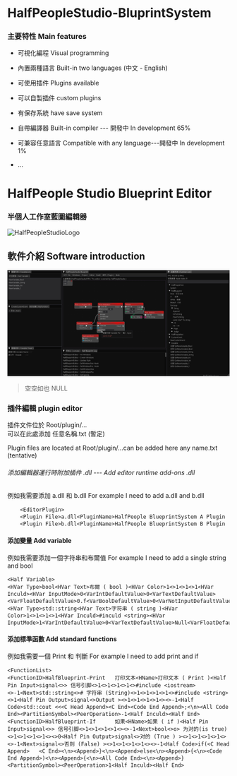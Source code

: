 # HalfPeopleStudio-BluprintSystem
### 主要特性  Main features

- 可視化編程            Visual programming
- 內置兩種語言          Built-in two languages (中文 - English)
- 可使用插件             Plugins available
- 可以自製插件          custom plugins
- 有保存系統            have save system

- 自帶編譯器             Built-in compiler  --- 開發中 In development 65%
- 可兼容任意語言      Compatible with any language---開發中 In development 1%
- ... 

# HalfPeople Studio Blueprint Editor
### 半個人工作室藍圖編輯器

![HalfPeopleStudioLogo](mf_file/aaaat.png)


## 軟件介紹  Software introduction
![Blueprint Image](mf_file/Blueprintn.png)
>空空如也
>NULL

### 插件編輯 plugin editor

插件文件位於  Root/plugin/...  
可以在此處添加 任意名稱.txt (暫定)

Plugin files are located at Root/plugin/...can
be added here  any name.txt (tentative)

###### 添加編輯器運行時附加插件 .dll     --- Add editor runtime add-ons .dll
例如我需要添加 a.dll 和 b.dll
For example I need to add a.dll and b.dll
```
    <EditorPlugin>
    <Plugin File>a.dll<PluginName>HalfPeople BlueprintSystem A Plugin
    <Plugin File>b.dll<PluginName>HalfPeople BlueprintSystem B Plugin
```
#### 添加變量 Add variable
例如我需要添加一個字符串和布爾值
For example I need to add a single string and bool
```
<Half Variable>
<HVar Type>bool<HVar Text>布爾 ( bool )<HVar Color>1<>1<>1<>1<HVar Inculd><HVar InputMode>0<VarIntDefaultValue>0<VarTextDefaultValue><VarFloatDefaultValue>0.f<VarBoolDefaultValue>0<VarNotInputDefaultValue>
<HVar Type>std::string<HVar Text>字符串 ( string )<HVar Color>1<>1<>1<>1<HVar Inculd>#inculd <string><HVar InputMode>1<VarIntDefaultValue>0<VarTextDefaultValue>Null<VarFloatDefaultValue>0.f<VarBoolDefaultValue>0<VarNotInputDefaultValue>
```

#### 添加標準函數 Add standard functions
例如我需要一個 Print 和 判斷
For example I need to add print and if
```
<FunctionList>
<FunctionID>HalfBlueprint-Print   打印文本<HName>打印文本 ( Print )<Half Pin Input>signal<>> 信号引脚<>1<>1<>1<>1<>#include <iostream><>-1<Next>std::string<># 字符串 (String)<>1<>1<>1<>1<>#include <string><>1<Half Pin Output>signal<>Output ><>1<>1<>1<>1<><>-1<Half Code>std::cout <<<C Head Append><C End><Code End Append>;<\n><All Code End><PartitionSymbol><PeerOperation>-1<Half Inculd><Half End>
<FunctionID>HalfBlueprint-If      如果<HName>如果 ( if )<Half Pin Input>signal<>> 信号引脚<>1<>1<>1<>1<><>-1<Next>bool<>o> 为对的(is true) <>1<>1<>1<>1<><>0<Half Pin Output>signal<>对的 (True ) ><>1<>1<>1<>1<><>-1<Next>signal<>否则 (False) ><>1<>1<>1<>1<><>-1<Half Code>if(<C Head Append>	<C End><\n><Append>}<\n><Append>else<\n><Append>{<\n><Code End Append>)<\n><Append>{<\n><All Code End><\n><Append>}<PartitionSymbol><PeerOperation>1<Half Inculd><Half End>
```
